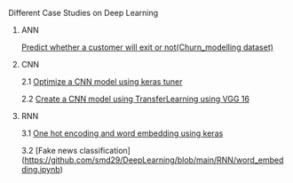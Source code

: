 Different Case Studies on Deep Learning
  1.  ANN
     
        [Predict whether a customer will exit or not(Churn_modelling dataset)](https://github.com/smd29/DeepLearning/blob/main/ANN/hyper_parameter_tuning.ipynb)
  
  2. CNN

        2.1 [Optimize a CNN model using keras tuner](https://github.com/smd29/DeepLearning/blob/main/CNN/optimizeCNNmodel.ipynb)
     
        2.2 [Create a CNN model using TransferLearning using VGG 16](https://github.com/smd29/DeepLearning/blob/main/CNN/facial_recog_vgg16.ipynb)

  3. RNN

       3.1 [One hot encoding and word embedding using keras](https://github.com/smd29/DeepLearning/blob/main/RNN/word_embedding.ipynb)
     
       3.2 [Fake news classification] (https://github.com/smd29/DeepLearning/blob/main/RNN/word_embedding.ipynb)

